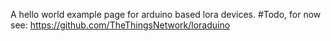 A hello world example page for arduino based lora devices.
#Todo, for now see:
https://github.com/TheThingsNetwork/loraduino